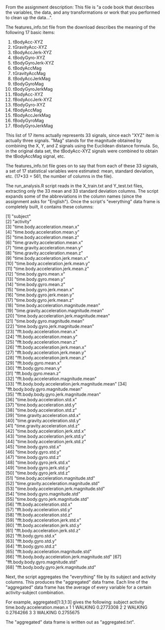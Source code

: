 From the assignment description: This file is "a code book that describes the variables, the data, and any transformations or work that you performed to clean up the data...".

The features_info.txt file from the download describes the meaning of the following 17 basic items:

1. tBodyAcc-XYZ
2. tGravityAcc-XYZ
3. tBodyAccJerk-XYZ
4. tBodyGyro-XYZ
5. tBodyGyroJerk-XYZ
6. tBodyAccMag
7. tGravityAccMag
8. tBodyAccJerkMag
9. tBodyGyroMag
10. tBodyGyroJerkMag
11. fBodyAcc-XYZ
12. fBodyAccJerk-XYZ
13. fBodyGyro-XYZ
14. fBodyAccMag
15. fBodyAccJerkMag
16. fBodyGyroMag
17. fBodyGyroJerkMag

This list of 17 items actually represents 33 signals, since each "XYZ" item is actually three signals.  "Mag" stands for the magnitude obtained by combining the X, Y, and Z signals using the Euclidean distance formula.  So, in the original data set, the tBodyAcc-XYZ signals were combined to obtain the tBodyAccMag signal, etc.

The features_info.txt file goes on to say that from each of these 33 signals, a set of 17 statistical variables were estimated: mean, standard deviation, etc.  (17*33 = 561, the number of columns in the file).

The run_analysis.R script reads in the X_train.txt and Y_test.txt files, extracting only the 33 mean and 33 standard deviation columns.  The script expands some of the abbreviations in the column names (since the assignment asks for "English").  Once the script's "everything" data frame is completely built, it contains these columns:

 [1] "subject"                                       
 [2] "activity"                                      
 [3] "time.body.acceleration.mean.x"                 
 [4] "time.body.acceleration.mean.y"                 
 [5] "time.body.acceleration.mean.z"                 
 [6] "time.gravity.acceleration.mean.x"              
 [7] "time.gravity.acceleration.mean.y"              
 [8] "time.gravity.acceleration.mean.z"              
 [9] "time.body.acceleration.jerk.mean.x"            
[10] "time.body.acceleration.jerk.mean.y"            
[11] "time.body.acceleration.jerk.mean.z"            
[12] "time.body.gyro.mean.x"                         
[13] "time.body.gyro.mean.y"                         
[14] "time.body.gyro.mean.z"                         
[15] "time.body.gyro.jerk.mean.x"                    
[16] "time.body.gyro.jerk.mean.y"                    
[17] "time.body.gyro.jerk.mean.z"                    
[18] "time.body.acceleration.magnitude.mean"         
[19] "time.gravity.acceleration.magnitude.mean"      
[20] "time.body.acceleration.jerk.magnitude.mean"    
[21] "time.body.gyro.magnitude.mean"                 
[22] "time.body.gyro.jerk.magnitude.mean"            
[23] "fft.body.acceleration.mean.x"                  
[24] "fft.body.acceleration.mean.y"                  
[25] "fft.body.acceleration.mean.z"                  
[26] "fft.body.acceleration.jerk.mean.x"             
[27] "fft.body.acceleration.jerk.mean.y"             
[28] "fft.body.acceleration.jerk.mean.z"             
[29] "fft.body.gyro.mean.x"                          
[30] "fft.body.gyro.mean.y"                          
[31] "fft.body.gyro.mean.z"                          
[32] "fft.body.acceleration.magnitude.mean"          
[33] "fft.body.body.acceleration.jerk.magnitude.mean"
[34] "fft.body.body.gyro.magnitude.mean"             
[35] "fft.body.body.gyro.jerk.magnitude.mean"        
[36] "time.body.acceleration.std.x"                  
[37] "time.body.acceleration.std.y"                  
[38] "time.body.acceleration.std.z"                  
[39] "time.gravity.acceleration.std.x"               
[40] "time.gravity.acceleration.std.y"               
[41] "time.gravity.acceleration.std.z"               
[42] "time.body.acceleration.jerk.std.x"             
[43] "time.body.acceleration.jerk.std.y"             
[44] "time.body.acceleration.jerk.std.z"             
[45] "time.body.gyro.std.x"                          
[46] "time.body.gyro.std.y"                          
[47] "time.body.gyro.std.z"                          
[48] "time.body.gyro.jerk.std.x"                     
[49] "time.body.gyro.jerk.std.y"                     
[50] "time.body.gyro.jerk.std.z"                     
[51] "time.body.acceleration.magnitude.std"          
[52] "time.gravity.acceleration.magnitude.std"       
[53] "time.body.acceleration.jerk.magnitude.std"     
[54] "time.body.gyro.magnitude.std"                  
[55] "time.body.gyro.jerk.magnitude.std"             
[56] "fft.body.acceleration.std.x"                   
[57] "fft.body.acceleration.std.y"                   
[58] "fft.body.acceleration.std.z"                   
[59] "fft.body.acceleration.jerk.std.x"              
[60] "fft.body.acceleration.jerk.std.y"              
[61] "fft.body.acceleration.jerk.std.z"              
[62] "fft.body.gyro.std.x"                           
[63] "fft.body.gyro.std.y"                           
[64] "fft.body.gyro.std.z"                           
[65] "fft.body.acceleration.magnitude.std"           
[66] "fft.body.body.acceleration.jerk.magnitude.std" 
[67] "fft.body.body.gyro.magnitude.std"              
[68] "fft.body.body.gyro.jerk.magnitude.std"  

Next, the script aggregates the "everything" file by its subject and activity columns.  This produces the "aggregated" data frame.
Each line of the "aggregated" data frame has the average of every variable for a certain activity-subject combination.

For example, aggregated[1:3,1:3] gives the following:
  subject activity time.body.acceleration.mean.x
1       1  WALKING                     0.2773308
2       2  WALKING                     0.2764266
3       3  WALKING                     0.2755675

The "aggregated" data frame is written out as "aggregated.txt".
